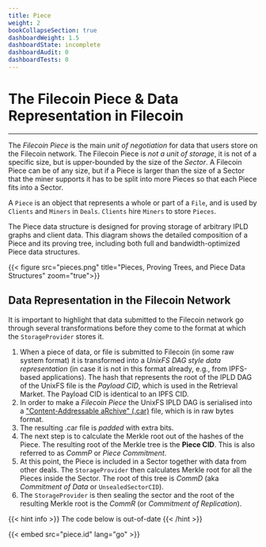 ```yaml
---
title: Piece
weight: 2
bookCollapseSection: true
dashboardWeight: 1.5
dashboardState: incomplete
dashboardAudit: 0
dashboardTests: 0
---
```


# The Filecoin Piece & Data Representation in Filecoin
---

The _Filecoin Piece_ is the main _unit of negotiation_ for data that users store on the Filecoin network. The Filecoin Piece is _not a unit of storage_, it is not of a specific size, but is upper-bounded by the size of the _Sector_. A Filecoin Piece can be of any size, but if a Piece is larger than the size of a Sector that the miner supports it has to be split into more Pieces so that each Piece fits into a Sector.

A `Piece` is an object that represents a whole or part of a `File`,
and is used by `Clients` and `Miners` in `Deals`. `Clients` hire `Miners`
to store `Pieces`. 

The Piece data structure is designed for proving storage of arbitrary
IPLD graphs and client data. This diagram shows the detailed composition
of a Piece and its proving tree, including both full and bandwidth-optimized
Piece data structures.


{{< figure src="pieces.png" title="Pieces, Proving Trees, and Piece Data Structures" zoom="true">}}

## Data Representation in the Filecoin Network

It is important to highlight that data submitted to the Filecoin network go through several transformations before they come to the format at which the `StorageProvider` stores it.

1. When a piece of data, or file is submitted to Filecoin (in some raw system format) it is transformed into a _UnixFS DAG style data representation_ (in case it is not in this format already, e.g., from IPFS-based applications). The hash that represents the root of the IPLD DAG of the UnixFS file is the _Payload CID_, which is used in the Retrieval Market. The Payload CID is identical to an IPFS CID.
2. In order to make a _Filecoin Piece_ the UnixFS IPLD DAG is serialised into a ["Content-Addressable aRchive" (.car)](https://github.com/ipld/specs/blob/master/block-layer/content-addressable-archives.md#summary) file, which is in raw bytes format.
3. The resulting .car file is _padded_ with extra bits.
4. The next step is to calculate the Merkle root out of the hashes of the Piece. The resulting root of the Merkle tree is the **Piece CID**. This is also referred to as _CommP_ or _Piece Commitment_.
5. At this point, the Piece is included in a Sector together with data from other deals. The `StorageProvider` then calculates Merkle root for all the Pieces inside the Sector. The root of this tree is _CommD_ (aka _Commitment of Data_ or `UnsealedSectorCID`).
6. The `StorageProvider` is then sealing the sector and the root of the resulting Merkle root is the _CommR_ (or _Commitment of Replication_).

{{< hint info >}}
The code below is out-of-date
{{< /hint >}}

{{< embed src="piece.id" lang="go" >}}
